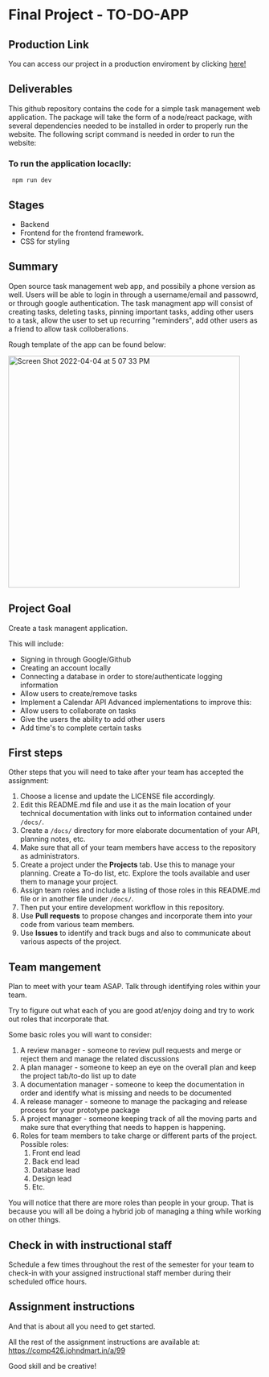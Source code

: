 # Final Project - TO-DO-APP

## Production Link

You can access our project in a production enviroment by clicking <a href="https://siriustodoapp.herokuapp.com/" target="blank"> here! </a>


## Deliverables
This github repository contains the code for a simple task management web application. The package will take the form of a node/react package, with several dependencies needed to be installed in order to properly run the website. The following script command is needed in order to run the website:

### To run the application locaclly:

     npm run dev 

     
## Stages 
* Backend
* Frontend for the frontend framework. 
* CSS for styling

## Summary 

Open source task management web app, and possibily a phone version as well. Users will be able to login in through a username/email and passowrd, or through google authentication. The task managment app will consist of creating tasks, deleting tasks, pinning important tasks, adding other users to a task, allow the user to set up recurring "reminders", add other users as a friend to allow task colloberations. 

Rough template of the app can be found below:

<img width="461" alt="Screen Shot 2022-04-04 at 5 07 33 PM" src="https://user-images.githubusercontent.com/89430088/161632522-db10d3a1-c21e-4213-8a86-b40541c50af2.png">

## Project Goal
Create a task managent application.

This will include:
* Signing in through Google/Github
* Creating an account locally
* Connecting a database in order to store/authenticate logging information
* Allow users to create/remove tasks
* Implement a Calendar API
Advanced implementations to improve this:
* Allow users to collaborate on tasks
* Give the users the ability to add other users
* Add time's to complete certain tasks


## First steps

Other steps that you will need to take after your team has accepted the assignment:

1. Choose a license and update the LICENSE file accordingly. 
2. Edit this README.md file and use it as the main location of your technical documentation with links out to information contained under `/docs/`.
3. Create a `/docs/` directory for more elaborate documentation of your API, planning notes, etc.
4. Make sure that all of your team members have access to the repository as administrators.
5. Create a project under the **Projects** tab. Use this to manage your planning. Create a To-do list, etc. Explore the tools available and user them to manage your project.
7. Assign team roles and include a listing of those roles in this README.md file or in another file under `/docs/`.
8. Then put your entire development workflow in this repository.
9. Use **Pull requests** to propose changes and incorporate them into your code from various team members. 
10. Use **Issues** to identify and track bugs and also to communicate about various aspects of the project.

## Team mangement

Plan to meet with your team ASAP.
Talk through identifying roles within your team.

Try to figure out what each of you are good at/enjoy doing and try to work out roles that incorporate that.

Some basic roles you will want to consider:

1. A review manager - someone to review pull requests and merge or reject them and manage the related discussions
2. A plan manager - someone to keep an eye on the overall plan and keep the project tab/to-do list up to date
3. A documentation manager - someone to keep the documentation in order and identify what is missing and needs to be documented
4. A release manager - someone to manage the packaging and release process for your prototype package
5. A project manager - someone keeping track of all the moving parts and make sure that everything that needs to happen is happening.
5. Roles for team members to take charge or different parts of the project. Possible roles:
    1. Front end lead
    2. Back end lead
    3. Database lead
    4. Design lead
    5. Etc.

You will notice that there are more roles than people in your group.
That is because you will all be doing a hybrid job of managing a thing while working on other things.

## Check in with instructional staff

Schedule a few times throughout the rest of the semester for your team to check-in with your assigned instructional staff member during their scheduled office hours. 

## Assignment instructions

And that is about all you need to get started.

All the rest of the assignment instructions are available at: https://comp426.johndmart.in/a/99

Good skill and be creative!
